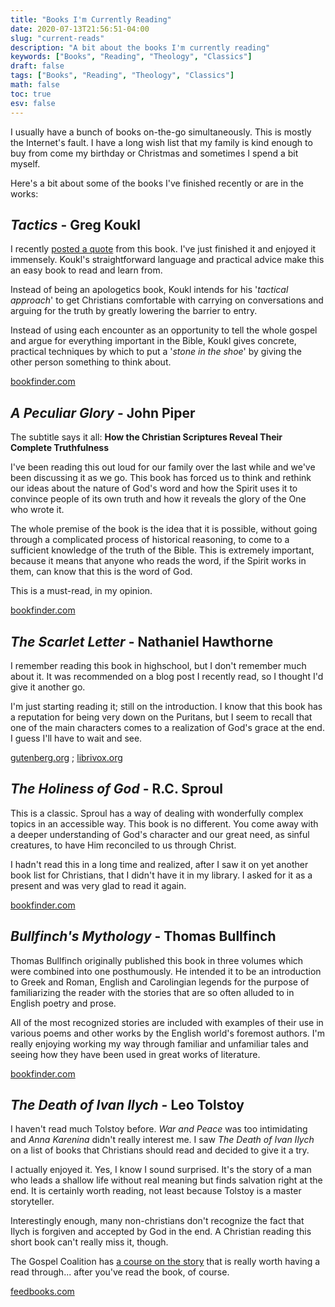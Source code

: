 ```yaml
---
title: "Books I'm Currently Reading"
date: 2020-07-13T21:56:51-04:00
slug: "current-reads"
description: "A bit about the books I'm currently reading"
keywords: ["Books", "Reading", "Theology", "Classics"]
draft: false
tags: ["Books", "Reading", "Theology", "Classics"]
math: false
toc: true
esv: false
---
```


I usually have a bunch of books on-the-go simultaneously. This is mostly the Internet's fault. I have a long wish list that my family is kind enough to buy from come my birthday or Christmas and sometimes I spend a bit myself.

Here's a bit about some of the books I've finished recently or are in the works:

## *Tactics* - Greg Koukl

I recently [posted a quote](/blog/tactics) from this book. I've just finished it and enjoyed it immensely. Koukl's straightforward language and practical advice make this an easy book to read and learn from.

Instead of being an apologetics book, Koukl intends for his '*tactical approach*' to get Christians comfortable with carrying on conversations and arguing for the truth by greatly lowering the barrier to entry.

Instead of using each encounter as an opportunity to tell the whole gospel and argue for everything important in the Bible, Koukl gives concrete, practical techniques by which to put a '*stone in the shoe*' by giving the other person something to think about.

[bookfinder.com](https://www.bookfinder.com/search/?ac=sl&st=sl&ref=bf_s2_a1_t1_1&qi=2RRjqUCv5PDF44WbdvN,LvUzSVw_1497963026_1:8:35&bq=author%3Dgreg%2520koukl%26title%3Dtactics)

## *A Peculiar Glory* - John Piper

The subtitle says it all: **How the Christian Scriptures Reveal Their Complete Truthfulness**

I've been reading this out loud for our family over the last while and we've been discussing it as we go. This book has forced us to think and rethink our ideas about the nature of God's word and how the Spirit uses it to convince people of its own truth and how it reveals the glory of the One who wrote it.

The whole premise of the book is the idea that it is possible, without going through a complicated process of historical reasoning, to come to a sufficient knowledge of the truth of the Bible. This is extremely important, because it means that anyone who reads the word, if the Spirit works in them, can know that this is the word of God.

This is a must-read, in my opinion.

[bookfinder.com](https://www.bookfinder.com/search/?ac=sl&st=sl&ref=bf_s2_a1_t1_1&qi=4vlUQKAmYqV5W471rE7fN2hkKmI_1497963026_1:6:9&bq=author%3Djohn%2520piper%26title%3Dpeculiar%2520glory%2520how%2520the%2520christian%2520scriptures%2520reveal%2520their%2520complete%2520truthfulness)

## *The Scarlet Letter* - Nathaniel Hawthorne

I remember reading this book in highschool, but I don't remember much about it. It was recommended on a blog post I recently read, so I thought I'd give it another go.

I'm just starting reading it; still on the introduction. I know that this book has a reputation for being very down on the Puritans, but I seem to recall that one of the main characters comes to a realization of God's grace at the end. I guess I'll have to wait and see.

[gutenberg.org](https://www.gutenberg.org/ebooks/25344) ; [librivox.org](https://librivox.org/search?q=the%20scarlet%20letter&search_form=advanced)

## *The Holiness of God* - R.C. Sproul

This is a classic. Sproul has a way of dealing with wonderfully complex topics in an accessible way. This book is no different. You come away with a deeper understanding of God's character and our great need, as sinful creatures, to have Him reconciled to us through Christ.

I hadn't read this in a long time and realized, after I saw it on yet another book list for Christians, that I didn't have it in my library. I asked for it as a present and was very glad to read it again.

[bookfinder.com](https://www.bookfinder.com/search/?ac=sl&st=sl&ref=bf_s2_a1_t1_1&qi=fo1a24fp.Y8XGimosr7H,pva90c_1497963026_1:310:600&bq=author%3Dr%2E%2520c%2520sproul%26title%3Dholiness%2520of%2520god)

## *Bullfinch's Mythology* - Thomas Bullfinch

Thomas Bullfinch originally published this book in three volumes which were combined into one posthumously. He intended it to be an introduction to Greek and Roman, English and Carolingian legends for the purpose of familiarizing the reader with the stories that are so often alluded to in English poetry and prose.

All of the most recognized stories are included with examples of their use in various poems and other works by the English world's foremost authors. I'm really enjoying working my way through familiar and unfamiliar tales and seeing how they have been used in great works of literature.

[bookfinder.com](https://www.bookfinder.com/search/?ac=sl&st=sl&ref=bf_s2_a1_t3_3&qi=ei9sBjLJmqCHFbFtK6uL584tknY_1497963026_1:17:23&bq=author%3Dbullfinch%26title%3Dbullfinch%2527s%2520mythology)

## *The Death of Ivan Ilych* - Leo Tolstoy

I haven't read much Tolstoy before. *War and Peace* was too intimidating and *Anna Karenina* didn't really interest me. I saw *The Death of Ivan Ilych* on a list of books that Christians should read and decided to give it a try.

I actually enjoyed it. Yes, I know I sound surprised. It's the story of a man who leads a shallow life without real meaning but finds salvation right at the end. It is certainly worth reading, not least because Tolstoy is a master storyteller.

Interestingly enough, many non-christians don't recognize the fact that Ilych is forgiven and accepted by God in the end. A Christian reading this short book can't really miss it, though.

The Gospel Coalition has [a course on the story](https://www.thegospelcoalition.org/course/christian-guides-classics-death-ivan-ilych/) that is really worth having a read through... after you've read the book, of course.

[feedbooks.com](https://www.feedbooks.com/book/137/the-death-of-ivan-ilych)
